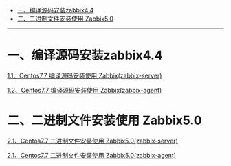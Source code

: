 * [一、编译源码安装zabbix4\.4](#%E4%B8%80%E7%BC%96%E8%AF%91%E6%BA%90%E7%A0%81%E5%AE%89%E8%A3%85zabbix44)
* [二、二进制文件安装使用 Zabbix5\.0](#%E4%BA%8C%E4%BA%8C%E8%BF%9B%E5%88%B6%E6%96%87%E4%BB%B6%E5%AE%89%E8%A3%85%E4%BD%BF%E7%94%A8-zabbix50)

---

# 一、编译源码安装zabbix4.4

[1.1、Centos7.7 编译源码安装使用 Zabbix(zabbix-server)](Centos7.7编译源码安装使用Zabbix(zabbix-server).md)

[1.2、Centos7.7 编译源码安装使用 Zabbix(zabbix-agent)](Centos7.7编译源码安装使用Zabbix(zabbix-agent).md)



# 二、二进制文件安装使用 Zabbix5.0
[2.1、Centos7.7 二进制文件安装使用 Zabbix5.0(zabbix-server)](Centos7.7二进制文件安装使用Zabbix5.0(zabbix-server).md)

[2.1、Centos7.7 二进制文件安装使用 Zabbix5.0(zabbix-agent)](Centos7.7二进制文件安装使用Zabbix5.0(zabbix-agent).md)